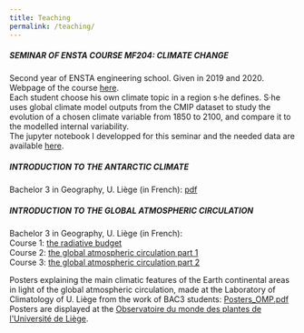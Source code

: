 ```yaml
---
title: Teaching
permalink: /teaching/
---
```


##### SEMINAR OF ENSTA COURSE MF204: CLIMATE CHANGE
Second year of ENSTA engineering school. Given in 2019 and 2020. Webpage of the course [here](https://ecampus.paris-saclay.fr/course/view.php?id=18625).  
Each student choose his own climate topic in a region s·he defines. S·he uses global climate model outputs from the CMIP dataset to study the evolution of a chosen climate variable from 1850 to 2100, and compare it to the modelled internal variability.  
The jupyter notebook I developped for this seminar and the needed data are available [here](https://drive.google.com/open?id=1JirPWvPpEUSHSKtB4vsopvIUql1e0egA).

##### INTRODUCTION TO THE ANTARCTIC CLIMATE
Bachelor 3 in Geography, U. Liège (in French): [pdf](https://drive.google.com/open?id=1Hk7gI7fVb4qMm6KqnpRakgwWuefBPaot)

##### INTRODUCTION TO THE GLOBAL ATMOSPHERIC  CIRCULATION
Bachelor 3 in Geography, U. Liège (in French):  
Course 1: [the radiative budget](https://drive.google.com/open?id=1fZaeVo6wIUQEXneKmX8JiZeiRdWuyK8j)  
Course 2: [the global atmospheric circulation part 1](https://drive.google.com/open?id=1x4oJQRGQ7mpD2tOCZhkp6LBK_rpvb05-)  
Course 3: [the global atmospheric circulation part 2](https://drive.google.com/open?id=1xhQmYiWe9kSwNyNMtUXLU91yKqjcOI6U)  

Posters explaining the main climatic features of the Earth continental areas in light of the global atmospheric circulation, made at the Laboratory of Climatology of U. Liège from the work of BAC3 students: [Posters_OMP.pdf](https://drive.google.com/open?id=1m6Th03oatORIJi0L0ISuUHOXWueoZPEQ)  
Posters are displayed at the [Observatoire du monde des plantes de l'Université de Liège](http://www.espacesbotaniques.ulg.ac.be/nos-sites/observatoire-du-monde-des-plantes/).